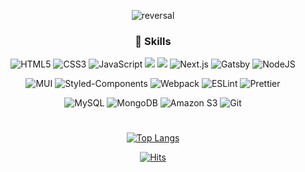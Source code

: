 <div align=center>

![reversal](https://capsule-render.vercel.app/api?color=gradient&type=rect&text=Hello,&fontAlign=35&fontSize=30&desc=I'm%20Frontend%20Developer.%20😄&descAlign=60&descAlignY=50&animation=twinkling&textBg=true)


### 🎨 Skills
![HTML5](https://img.shields.io/badge/HTML5-%23E34F26.svg?style=flat&logo=HTML5&logoColor=white)
![CSS3](https://img.shields.io/badge/CSS3-%231572B6.svg?style=flat&logo=CSS3&logoColor=white)
![JavaScript](https://img.shields.io/badge/JavaScript-%23323330.svg?style=flat&logo=JavaScript&logoColor=%23F7DF1E)
<img src="https://img.shields.io/badge/TypeScript-3178C6?style=flat&logo=TypeScript&logoColor=white"/>
<img src="https://img.shields.io/badge/React-61DAFB?style=flat&logo=React&logoColor=white"/>
![Next.js](https://img.shields.io/badge/Next.js-000000.svg?style=flat&logo=Next.js)
![Gatsby](https://img.shields.io/badge/Gatsby-663399.svg?style=flat&logo=Gatsby)
![NodeJS](https://img.shields.io/badge/Node.js-6DA55F?style=flat&logo=Node.js&logoColor=white)

  
![MUI](https://img.shields.io/badge/MUI-007FFF?style=flat&logo=MUI&logoColor=white)
![Styled-Components](https://img.shields.io/badge/-Styled--Components-%23DB7093?style=flat&logo=styled-components&logoColor=white)
![Webpack](https://img.shields.io/badge/Webpack-%238DD6F9.svg?style=flat&logo=Webpack&logoColor=black)
![ESLint](https://img.shields.io/badge/ESLint-4B3263?style=flat&logo=eslint&logoColor=white)
![Prettier](https://img.shields.io/badge/-Prettier-%23F7B93E?style=flat&logo=prettier&logoColor=white)

  
![MySQL](https://img.shields.io/badge/MySQL-%234479A1?style=flat&logo=MySQL&logoColor=white)
![MongoDB](https://img.shields.io/badge/MongoDB-47A248?style=flat&logo=MongoDB&logoColor=white)
![Amazon S3](https://img.shields.io/badge/Amazon%20S3-569A31.svg?style=flat&logo=Amazon%20S3&logoColor=black)
![Git](https://img.shields.io/badge/git-%23F05033.svg?style=flat&logo=git&logoColor=white)

#
[![Top Langs](https://github-readme-stats.vercel.app/api/top-langs/?username=minssung&hide_progress=true)](https://github.com/anuraghazra/github-readme-stats)


[![Hits](https://hits.seeyoufarm.com/api/count/incr/badge.svg?url=https%3A%2F%2Fgithub.com%2Fminssung&count_bg=%2331372D&title_bg=%239BC90D&icon=&icon_color=%23E7E7E7&title=hits&edge_flat=false)](https://hits.seeyoufarm.com)
</div>








<!--
// Github stats 커밋 수 많아지면 사용

[![minssung's GitHub stats](https://github-readme-stats.vercel.app/api?username=minssung&theme=onedark)](https://github.com/anuraghazra/github-readme-stats)
-->

<!--
// TypeScript 사용량 늘어나면 이걸로 교체
[![Top Langs](https://github-readme-stats.vercel.app/api/top-langs/?username=minssung&layout=compact)](https://github.com/anuraghazra/github-readme-stats)
-->


<!--
**minssung/minssung** is a ✨ _special_ ✨ repository because its `README.md` (this file) appears on your GitHub profile.

Here are some ideas to get you started:

- 🔭 I’m currently working on ...
- 🌱 I’m currently learning ...
- 👯 I’m looking to collaborate on ...
- 🤔 I’m looking for help with ...
- 💬 Ask me about ...
- 📫 How to reach me: ...
- 😄 Pronouns: ...
- ⚡ Fun fact: ...
-->
